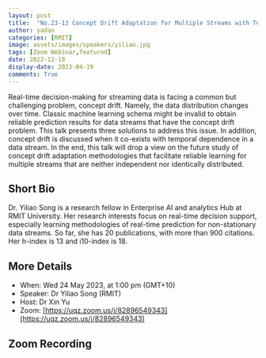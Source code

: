 ```yaml
---
layout: post
title:  "No.23-13 Concept Drift Adaptation for Multiple Streams with Temporal Dependence"
author: yadan
categories: [RMIT]
image: assets/images/speakers/yiliao.jpg
tags: [Zoom Webinar,featured]
date: 2022-12-10
display-date: 2023-04-19
comments: True
---
```

Real-time decision-making for streaming data is facing a common but challenging problem, concept drift. Namely, the data distribution changes over time. Classic machine learning schema might be invalid to obtain reliable prediction results for data streams that have the concept drift problem. This talk presents three solutions to address this issue. In addition, concept drift is discussed when it co-exists with temporal dependence in a data stream. In the end, this talk will drop a view on the future study of concept drift adaptation methodologies that facilitate reliable learning for multiple streams that are neither independent nor identically distributed.

## Short Bio
Dr. Yiliao Song is a research fellow in Enterprise AI and analytics Hub at RMIT University. Her research interests focus on real-time decision support, especially learning methodologies of real-time prediction for non-stationary data streams. So far, she has 20 publications, with more than 900 citations. Her h-index is 13 and i10-index is 18.


## More Details
+ When: Wed 24 May 2023, at 1:00 pm (GMT+10)
+ Speaker: Dr Yiliao Song (RMIT)
+ Host: Dr Xin Yu
+ Zoom: [https://uqz.zoom.us/j/82896549343](https://uqz.zoom.us/j/82896549343)




## Zoom Recording
